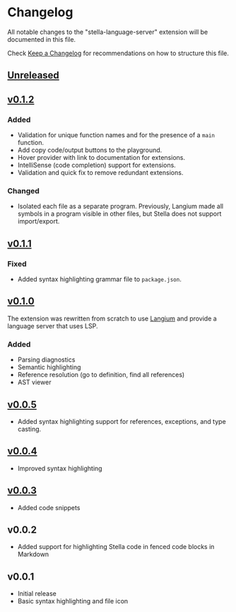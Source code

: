 # Changelog

All notable changes to the "stella-language-server" extension will be documented in this file.

Check [Keep a Changelog](http://keepachangelog.com/) for recommendations on how to structure this file.

## [Unreleased]

## [v0.1.2]

### Added

- Validation for unique function names and for the presence of a `main` function.
- Add copy code/output buttons to the playground.
- Hover provider with link to documentation for extensions.
- IntelliSense (code completion) support for extensions.
- Validation and quick fix to remove redundant extensions.

### Changed

- Isolated each file as a separate program. Previously, Langium made all symbols in a program visible in other files, but Stella does not support import/export.

## [v0.1.1]

### Fixed

- Added syntax highlighting grammar file to `package.json`.

## [v0.1.0]

The extension was rewritten from scratch to use [Langium](https://langium.org/) and provide a language server that uses LSP.

### Added

- Parsing diagnostics
- Semantic highlighting
- Reference resolution (go to definition, find all references)
- AST viewer

## [v0.0.5]

- Added syntax highlighting support for references, exceptions, and type casting.

## [v0.0.4]

- Improved syntax highlighting

## [v0.0.3]

- Added code snippets

## v0.0.2

- Added support for highlighting Stella code in fenced code blocks in Markdown

## v0.0.1

- Initial release
- Basic syntax highlighting and file icon

[Unreleased]: https://github.com/aabounegm/stella-experiment/compare/v0.1.2...HEAD
[v0.1.2]: https://github.com/aabounegm/stella-experiment/releases/tag/v0.1.2
[v0.1.1]: https://github.com/aabounegm/stella-experiment/releases/tag/v0.1.1
[v0.1.0]: https://github.com/aabounegm/stella-experiment/releases/tag/v0.1.0
[v0.0.5]: https://github.com/IU-ACCPA-2023/vscode-stella/releases/tag/v0.0.5
[v0.0.4]: https://github.com/IU-ACCPA-2023/vscode-stella/releases/tag/v0.0.4
[v0.0.3]: https://github.com/IU-ACCPA-2023/vscode-stella/releases/tag/v0.0.3
